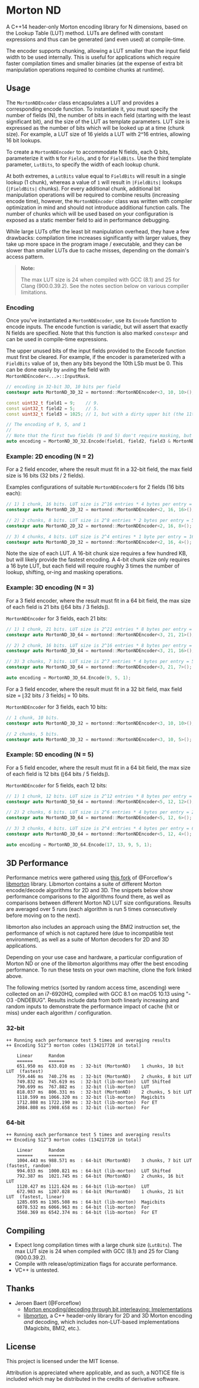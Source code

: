 # Morton ND
A C++14 header-only Morton encoding library for N dimensions, based on the Lookup Table (LUT) method. LUTs are defined with constant expressions and thus can be generated (and even used) at compile-time.

The encoder supports chunking, allowing a LUT smaller than the input field width to be used internally. This is useful for applications which require faster compilation times and smaller binaries (at the expense of extra bit manipulation operations required to combine chunks at runtime).

## Usage
The `MortonNDEncoder` class encapsulates a LUT and provides a corresponding encode function. To instantiate it, you must specify the number of fields (N), the number of bits in each field (starting with the least significant bit), and the size of the LUT as template parameters. LUT size is expressed as the number of bits which will be looked up at a time (chunk size). For example, a LUT size of 16 yields a LUT with 2^16 entries, allowing 16 bit lookups.

To create a `MortonNDEncoder` to accommodate N fields, each Q bits, parameterize it with `N` for `Fields`,  and `Q` for `FieldBits`. Use the third template parameter, `LutBits`, to specify the width of each lookup chunk. 

At both extremes, a  `LutBits` value equal to `FieldBits` will result in a single lookup (1 chunk), whereas a value of `1` will result in `|FieldBits|` lookups (`|FieldBits|` chunks). For every additional chunk, additional bit manipulation operations will be required to combine results (increasing encode time), however, the `MortonNDEncoder` class was written with compiler optimization in mind and should not introduce additional function calls. The number of chunks which will be used based on your configuration is exposed as a static member field to aid in performance debugging.

While large LUTs offer the least bit manipulation overhead, they have a few drawbacks: compilation time increases significantly with larger values, they take up more space in the program image / executable, and they can be slower than smaller LUTs due to cache misses, depending on the domain's access pattern.

<blockquote>
<b>Note:</b></p>
The max LUT size is 24 when compiled with GCC (8.1) and 25 for Clang (900.0.39.2). See the notes section below on various compiler limitations.
</blockquote>

### Encoding
Once you've instantiated a `MortonNDEncoder`, use its `Encode` function to encode inputs. The encode function is variadic, but will assert that exactly N fields are specified. Note that this function is also marked `constexpr` and can be used in compile-time expressions.

The upper unused bits of the input fields provided to the Encode function must first be cleared. For example, if the encoder is parameterized with a `FieldBits` value of `10`, then any bits beyond the 10th LSb must be 0. This can be done easily by `and`ing the field with `MortonNDEncoder<...>::InputMask`.

```c++
// encoding in 32-bit 3D, 10 bits per field
constexpr auto MortonND_3D_32 = mortonnd::MortonNDEncoder<3, 10, 10>();

const uint32_t field1 = 9;    // 9.
const uint32_t field2 = 5;    // 5.
const uint32_t field3 = 1025; // 1, but with a dirty upper bit (the 11th LSb is set).

// The encoding of 9, 5, and 1
// 
// Note that the first two fields (9 and 5) don't require masking, but field3 (1) does since an upper unused bit is set.
auto encoding = MortonND_3D_32.Encode(field1, field2, field3 & MortonND_3D_32::InputMask);
```

### Example: 2D encoding (N = 2)
For a 2 field encoder, where the result must fit in a 32-bit field, the max field size is 16 bits (32 bits / 2 fields).

Examples configurations of suitable `MortonNDEncoder`s for 2 fields (16 bits each):

```c++
// 1) 1 chunk, 16 bits. LUT size is 2^16 entries * 4 bytes per entry = 262.144 KB
constexpr auto MortonND_2D_32 = mortonnd::MortonNDEncoder<2, 16, 16>();

// 2) 2 chunks, 8 bits. LUT size is 2^8 entries * 2 bytes per entry = 512 bytes
constexpr auto MortonND_2D_32 = mortonnd::MortonNDEncoder<2, 16, 8>();

// 3) 4 chunks, 4 bits. LUT size is 2^4 entires * 1 byte per entry = 16 bytes
constexpr auto MortonND_2D_32 = mortonnd::MortonNDEncoder<2, 16, 4>();
```

Note the size of each LUT. A 16-bit chunk size requires a few hundred KB, but will likely provide the fastest encoding. A 4-bit chunk size only requires a 16 byte LUT, but each field will require roughly 3 times the number of lookup, shifting, or-ing and masking operations.

### Example: 3D encoding (N = 3)
For a 3 field encoder, where the result must fit in a 64 bit field, the max size of each field is 21 bits (⌊64 bits / 3 fields⌋).

`MortonNDEncoder` for 3 fields, each 21 bits:

```c++
// 1) 1 chunk, 21 bits. LUT size is 2^21 entries * 8 bytes per entry = 16.777216 MB
constexpr auto MortonND_3D_64 = mortonnd::MortonNDEncoder<3, 21, 21>();

// 2) 2 chunk, 16 bits. LUT size is 2^16 entries * 8 bytes per entry = 524.288 KB
constexpr auto MortonND_3D_64 = mortonnd::MortonNDEncoder<3, 21, 16>();

// 3) 3 chunks, 7 bits. LUT size is 2^7 entries * 4 bytes per entry = 512 bytes
constexpr auto MortonND_3D_64 = mortonnd::MortonNDEncoder<3, 21, 7>();

auto encoding = MortonND_3D_64.Encode(9, 5, 1);
```

For a 3 field encoder, where the result must fit in a 32 bit field, max field size = ⌊32 bits / 3 fields⌋ = 10 bits.

`MortonNDEncoder` for 3 fields, each 10 bits:

```c++
// 1 chunk, 10 bits.
constexpr auto MortonND_3D_32 = mortonnd::MortonNDEncoder<3, 10, 10>();

// 2 chunks, 5 bits.
constexpr auto MortonND_3D_32 = mortonnd::MortonNDEncoder<3, 10, 5>();
```

### Example: 5D encoding (N = 5)
For a 5 field encoder, where the result must fit in a 64 bit field, the max size of each field is 12 bits (⌊64 bits / 5 fields⌋).

`MortonNDEncoder` for 5 fields, each 12 bits:

```c++
// 1) 1 chunk, 12 bits. LUT size is 2^12 entries * 8 bytes per entry = 32.768 KB
constexpr auto MortonND_5D_64 = mortonnd::MortonNDEncoder<5, 12, 12>();

// 2) 2 chunks, 6 bits. LUT size is 2^6 entries * 4 bytes per entry = 256 bytes
constexpr auto MortonND_3D_64 = mortonnd::MortonNDEncoder<5, 12, 6>();

// 3) 3 chunks, 4 bits. LUT size is 2^4 entries * 4 bytes per entry = 64 bytes
constexpr auto MortonND_3D_64 = mortonnd::MortonNDEncoder<5, 12, 4>();

auto encoding = MortonND_3D_64.Encode(17, 13, 9, 5, 1);
```

## 3D Performance
Performance metrics were gathered using [this fork](https://github.com/kevinhartman/libmorton) of @Forceflow's [libmorton](https://github.com/Forceflow/libmorton) library. Libmorton contains a suite of different Morton encode/decode algorithms for 2D and 3D. The snippets below show performance comparisons to the algorithms found there, as well as comparisons between different Morton ND LUT size configurations. Results are averaged over 5 runs (each algorithm is run 5 times consecutively before moving on to the next).

libmorton also includes an approach using the BMI2 instruction set, the performance of which is not captured here (due to incompatible test environment), as well as a suite of Morton decoders for 2D and 3D applications.

Depending on your use case and hardware, a particular configuration of Morton ND or one of the libmorton algorithms may offer the best encoding performance. To run these tests on your own machine, clone the fork linked above.

The following metrics (sorted by random access time, ascending) were collected on an i7-6920HQ, compiled with GCC 8.1 on macOS 10.13 using "-O3 -DNDEBUG". Results include data from both linearly increasing and random inputs to demonstrate the performance impact of cache (hit or miss) under each algorithm / configuration.

### 32-bit
```
++ Running each performance test 5 times and averaging results
++ Encoding 512^3 morton codes (134217728 in total)

    Linear      Random
    ======      ======
    651.950 ms  633.010 ms  : 32-bit (MortonND)    1 chunks, 10 bit LUT  (fastest)
    759.446 ms  740.276 ms  : 32-bit (MortonND)    2 chunks, 8 bit LUT
    749.832 ms  745.619 ms  : 32-bit (lib-morton)  LUT Shifted
    790.699 ms  767.882 ms  : 32-bit (lib-morton)  LUT
    818.037 ms  806.331 ms  : 32-bit (MortonND)    2 chunks, 5 bit LUT
    1118.599 ms 1066.320 ms : 32-bit (lib-morton)  Magicbits
    1712.808 ms 1722.190 ms : 32-bit (lib-morton)  For ET
    2084.808 ms 1908.658 ms : 32-bit (lib-morton)  For
```

### 64-bit
```
++ Running each performance test 5 times and averaging results
++ Encoding 512^3 morton codes (134217728 in total)

    Linear      Random
    ======      ======
    1004.443 ms 988.571 ms  : 64-bit (MortonND)    3 chunks, 7 bit LUT   (fastest, random)
    994.033 ms  1000.821 ms : 64-bit (lib-morton)  LUT Shifted
    792.387 ms  1021.745 ms : 64-bit (MortonND)    2 chunks, 16 bit LUT
    1120.427 ms 1121.624 ms : 64-bit (lib-morton)  LUT
    672.983 ms  1207.028 ms : 64-bit (MortonND)    1 chunks, 21 bit LUT  (fastest, linear)
    1285.695 ms 1305.508 ms : 64-bit (lib-morton)  Magicbits
    6078.532 ms 6066.963 ms : 64-bit (lib-morton)  For
    3568.369 ms 6542.374 ms : 64-bit (lib-morton)  For ET
```

## Compiling
* Expect long compilation times with a large chunk size (`LutBits`). The max LUT size is 24 when compiled with GCC (8.1) and 25 for Clang (900.0.39.2).
* Compile with release/optimization flags for accurate performance.
* VC++ is untested.

## Thanks
* Jeroen Baert (@Forceflow)
  - [Morton encoding/decoding through bit interleaving: Implementations](https://www.forceflow.be/2013/10/07/morton-encodingdecoding-through-bit-interleaving-implementations/)
  - [libmorton](https://github.com/Forceflow/libmorton), a C++ header-only library for 2D and 3D Morton encoding *and* decoding, which includes non-LUT-based implementations (Magicbits, BMI2, etc.).

## License
This project is licensed under the MIT license.

Attribution is appreciated where applicable, and as such, a NOTICE file is included which may be distributed in the credits of derivative software.
